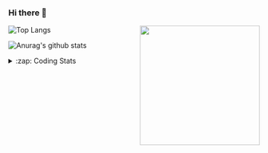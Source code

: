 ### Hi there 👋

<!--
**tao8687/tao8687** is a ✨ _special_ ✨ repository because its `README.md` (this file) appears on your GitHub profile.

Here are some ideas to get you started:

- 🔭 I’m currently working on ...
- 🌱 I’m currently learning ...
- 👯 I’m looking to collaborate on ...
- 🤔 I’m looking for help with ...
- 💬 Ask me about ...
- 📫 How to reach me: ...
- 😄 Pronouns: ...
- ⚡ Fun fact: ...
-->

<img align='right' src="https://media.giphy.com/media/M9gbBd9nbDrOTu1Mqx/giphy.gif" width="240">

  
![Top Langs](https://github-readme-stats.vercel.app/api/top-langs/?username=tao8687&layout=compact&title_color=23238E&text_color=A67D3D)

![Anurag's github stats](https://github-readme-stats.vercel.app/api?username=tao8687&show_icons=true&&text_color=A67D3D&title_color=23238E&show_icons=false&count_private=true&hide=stars)

<details>
  <summary>:zap: Coding Stats</summary>
  <br>
    
<!--START_SECTION:waka-->

```txt
From: 22 May 2024 - To: 29 May 2024

Other        1 hr 35 mins    ██████░░░░░░░░░░░░░░░░░░░   23.47 %
C            1 hr 31 mins    █████▓░░░░░░░░░░░░░░░░░░░   22.50 %
XML          59 mins         ███▓░░░░░░░░░░░░░░░░░░░░░   14.77 %
Python       58 mins         ███▓░░░░░░░░░░░░░░░░░░░░░   14.34 %
C++          54 mins         ███▒░░░░░░░░░░░░░░░░░░░░░   13.50 %
```

<!--END_SECTION:waka-->
</details>
